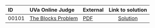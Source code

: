 | ID | UVa Online Judge | External | Link to solution |
|:---|:---|:---|:---:|
| 00101 | [The Blocks Problem](https://onlinejudge.org/index.php?option=com_onlinejudge&Itemid=8&category=624&page=show_problem&problem=37) | [PDF](https://onlinejudge.org/external/1/101.pdf) | [Solution](https://github.com/versenyi98/uva-solutions/tree/main/solutions/00101%20-%20The%20Blocks%20Problem)|
